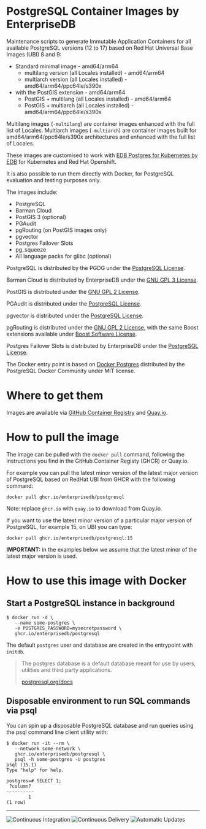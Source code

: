 # PostgreSQL Container Images by EnterpriseDB

Maintenance scripts to generate Immutable Application Containers
for all available PostgreSQL versions (12 to 17) based on
Red Hat Universal Base Images (UBI) 8 and 9:

- Standard minimal image - amd64/arm64
   - multilang version (all Locales installed) - amd64/arm64
   - multiarch version (all Locales installed) - amd64/arm64/ppc64le/s390x
- with the PostGIS extension - amd64/arm64
   - PostGIS + multilang (all Locales installed) - amd64/arm64
   - PostGIS + multiarch (all Locales installed) - amd64/arm64/ppc64le/s390x

Multilang images (`-multilang`) are container images enhanced with the full list of Locales.
Multiarch images (`-multiarch`) are container images built for amd64/arm64/ppc64le/s390x architectures and enhanced with the full list of Locales.

These images are customised to work with [EDB Postgres for Kubernetes by EDB](https://www.enterprisedb.com/docs/postgres_for_kubernetes/latest/)
for Kubernetes and Red Hat Openshift.

It is also possible to run them directly with Docker, for PostgreSQL evaluation and testing purposes only.

The images include:

- PostgreSQL
- Barman Cloud
- PostGIS 3 (optional)
- PGAudit
- pgRouting (on PostGIS images only)
- pgvector
- Postgres Failover Slots
- pg_squeeze
- All language packs for glibc (optional)

PostgreSQL is distributed by the PGDG under the [PostgreSQL License](https://www.postgresql.org/about/licence/).

Barman Cloud is distributed by EnterpriseDB under the [GNU GPL 3 License](https://github.com/2ndquadrant-it/barman/blob/master/LICENSE).

PostGIS is distributed under the [GNU GPL 2 License](https://git.osgeo.org/gitea/postgis/postgis/src/branch/master/COPYING).

PGAudit is distributed under the [PostgreSQL License](https://github.com/pgaudit/pgaudit/blob/master/LICENSE).

pgvector is distributed under the [PostgreSQL License](https://github.com/pgvector/pgvector/blob/master/LICENSE).

pgRouting is distributed under the
[GNU GPL 2 License](https://github.com/pgRouting/pgrouting/blob/main/LICENSE),
with the same Boost extensions available under
[Boost Software License](https://docs.pgrouting.org/latest/en/pgRouting-introduction.html#licensing).

Postgres Failover Slots is distributed by EnterpriseDB under the
[PostgreSQL License](https://github.com/EnterpriseDB/pg_failover_slots/blob/master/LICENSE).

The Docker entry point is based on [Docker Postgres](https://github.com/docker-library/postgres)
distributed by the PostgreSQL Docker Community under MIT license.

# Where to get them

Images are available via [GitHub Container Registry](https://github.com/EnterpriseDB/docker-postgresql/pkgs/container/postgresql)
and [Quay.io](https://quay.io/repository/enterprisedb/postgresql).

# How to pull the image

The image can be pulled with the `docker pull` command, following the instructions you
find in the GitHub Container Registy (GHCR) or Quay.io.

For example you can pull the latest minor version of the latest major version of PostgreSQL
based on RedHat UBI from GHCR with the following command:

```console
docker pull ghcr.io/enterprisedb/postgresql
```

Note: replace `ghcr.io` with `quay.io` to download from Quay.io.

If you want to use the latest minor version of a particular major version of PostgreSQL,
for example 15, on UBI you can type:

```console
docker pull ghcr.io/enterprisedb/postgresql:15
```

**IMPORTANT:** in the examples below we assume that the latest minor of the latest major version is used.

# How to use this image with Docker

## Start a PostgreSQL instance in background

```console
$ docker run -d \
   --name some-postgres \
   -e POSTGRES_PASSWORD=mysecretpassword \
   ghcr.io/enterprisedb/postgresql
```

The default `postgres` user and database are created in the entrypoint with `initdb`.

> The postgres database is a default database meant for use by users, utilities and third party applications.
>
> [postgresql.org/docs](http://www.postgresql.org/docs/current/interactive/app-initdb.html)

## Disposable environment to run SQL commands via psql

You can spin up a disposable PostgreSQL database and run queries using the
psql command line client utility with:

```console
$ docker run -it --rm \
   --network some-network \
   ghcr.io/enterprisedb/postgresql \
   psql -h some-postgres -U postgres
psql (15.1)
Type "help" for help.

postgres=# SELECT 1;
 ?column?
----------
        1
(1 row)

```

---

![Continuous Integration](https://github.com/EnterpriseDB/docker-postgresql/workflows/Continuous%20Integration/badge.svg?branch=master)
![Continuous Delivery](https://github.com/EnterpriseDB/docker-postgresql/workflows/Continuous%20Delivery/badge.svg?branch=master)
![Automatic Updates](https://github.com/EnterpriseDB/docker-postgresql/workflows/Automatic%20Updates/badge.svg?branch=master)
